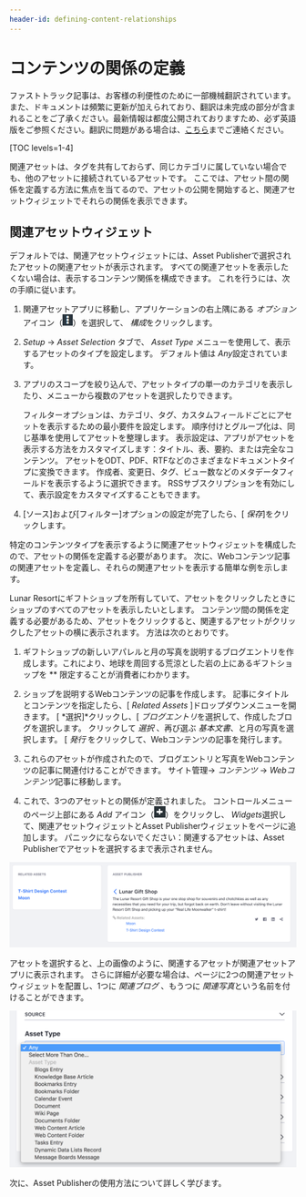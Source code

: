 ```yaml
---
header-id: defining-content-relationships
---
```


# コンテンツの関係の定義

<p class="alert alert-info"><span class="wysiwyg-color-blue120">ファストトラック記事は、お客様の利便性のために一部機械翻訳されています。また、ドキュメントは頻繁に更新が加えられており、翻訳は未完成の部分が含まれることをご了承ください。最新情報は都度公開されておりますため、必ず英語版をご参照ください。翻訳に問題がある場合は、<a href="mailto:support-content-jp@liferay.com">こちら</a>までご連絡ください。</span></p>

[TOC levels=1-4]

関連アセットは、タグを共有しておらず、同じカテゴリに属していない場合でも、他のアセットに接続されているアセットです。 ここでは、アセット間の関係を定義する方法に焦点を当てるので、アセットの公開を開始すると、関連アセットウィジェットでそれらの関係を表示できます。

## 関連アセットウィジェット

デフォルトでは、関連アセットウィジェットには、Asset Publisherで選択されたアセットの関連アセットが表示されます。 すべての関連アセットを表示したくない場合は、表示するコンテンツ関係を構成できます。 これを行うには、次の手順に従います。

1.  関連アセットアプリに移動し、アプリケーションの右上隅にある *オプション* アイコン（![Options](../../../images/icon-options.png)）を選択して、 *構成*をクリックします。

2.  *Setup* → *Asset Selection* タブで、 *Asset Type* メニューを使用して、表示するアセットのタイプを設定します。 デフォルト値は *Any*設定されています。

3.  アプリのスコープを絞り込んで、アセットタイプの単一のカテゴリを表示したり、メニューから複数のアセットを選択したりできます。

    フィルターオプションは、カテゴリ、タグ、カスタムフィールドごとにアセットを表示するための最小要件を設定します。 順序付けとグループ化は、同じ基準を使用してアセットを整理します。 表示設定は、アプリがアセットを表示する方法をカスタマイズします：タイトル、表、要約、または完全なコンテンツ。 アセットをODT、PDF、RTFなどのさまざまなドキュメントタイプに変換できます。 作成者、変更日、タグ、ビュー数などのメタデータフィールドを表示するように選択できます。 RSSサブスクリプションを有効にして、表示設定をカスタマイズすることもできます。

4.  [ソース]および[フィルター]オプションの設定が完了したら、[ *保存*]をクリックします。

特定のコンテンツタイプを表示するように関連アセットウィジェットを構成したので、アセットの関係を定義する必要があります。 次に、Webコンテンツ記事の関連アセットを定義し、それらの関連アセットを表示する簡単な例を示します。

Lunar Resortにギフトショップを所有していて、アセットをクリックしたときにショップのすべてのアセットを表示したいとします。 コンテンツ間の関係を定義する必要があるため、アセットをクリックすると、関連するアセットがクリックしたアセットの横に表示されます。 方法は次のとおりです。

1.  ギフトショップの新しいアパレルと月の写真を説明するブログエントリを作成します。これにより、地球を周回する荒涼とした岩の上にあるギフトショップを ** 限定することが消費者にわかります。

2.  ショップを説明するWebコンテンツの記事を作成します。 記事にタイトルとコンテンツを指定したら、[ *Related Assets* ]ドロップダウンメニューを開きます。 [ *選択]*クリックし、[ *ブログエントリ*を選択して、作成したブログを選択します。 クリックして *選択* 、再び選ぶ *基本文書*、と月の写真を選択します。 [ *発行* をクリックして、Webコンテンツの記事を発行します。

3.  これらのアセットが作成されたので、ブログエントリと写真をWebコンテンツの記事に関連付けることができます。 サイト管理→ *コンテンツ* → *Webコンテンツ*記事に移動します。

4.  これで、3つのアセットとの関係が定義されました。 コントロールメニューのページ上部にある *Add* アイコン（![Add](../../../images/icon-control-menu-add.png)）をクリックし、 *Widgets*選択して、関連アセットウィジェットとAsset Publisherウィジェットをページに追加します。 パニックにならないでください：関連するアセットは、Asset Publisherでアセットを選択するまで表示されません。

![図1：Asset Publisherでアセットを選択して、関連アセットアプリケーションに表示されている関連アセットを確認します。](../../../images/related-assets-app-1.png)

アセットを選択すると、上の画像のように、関連するアセットが関連アセットアプリに表示されます。 さらに詳細が必要な場合は、ページに2つの関連アセットウィジェットを配置し、1つに *関連ブログ* 、もう</em>つに *関連写真*という名前を付けることができます。

![図2：関連アセットアプリケーションは、特定のコンテンツを表示するように構成できます。](../../../images/related-assets-app-2.png)

次に、Asset Publisherの使用方法について詳しく学びます。
